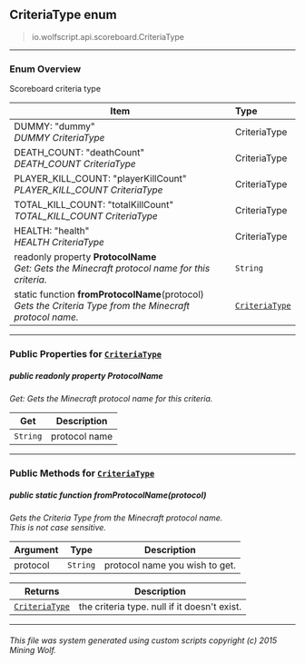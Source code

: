 ## CriteriaType __enum__

>io.wolfscript.api.scoreboard.CriteriaType

---

### Enum Overview

Scoreboard criteria type

Item | Type   
--- | :--- 
DUMMY: "dummy"<br> _DUMMY CriteriaType_ | CriteriaType
DEATH_COUNT: "deathCount"<br> _DEATH_COUNT CriteriaType_ | CriteriaType
PLAYER_KILL_COUNT: "playerKillCount"<br> _PLAYER_KILL_COUNT CriteriaType_ | CriteriaType
TOTAL_KILL_COUNT: "totalKillCount"<br> _TOTAL_KILL_COUNT CriteriaType_ | CriteriaType
HEALTH: "health"<br> _HEALTH CriteriaType_ | CriteriaType
 readonly property __ProtocolName__ <br> _Get: Gets the Minecraft protocol name for this criteria._ | `String`
static function __fromProtocolName__(protocol) <br> _Gets the Criteria Type from the Minecraft protocol name._ | [`CriteriaType`](CriteriaType.md)



---


### Public Properties for [`CriteriaType`](CriteriaType.md)

##### <a id='protocolname'></a>public  readonly property __ProtocolName__

_Get: Gets the Minecraft protocol name for this criteria._

Get | Description
--- | --- 
`String` | protocol name



---

### Public Methods for [`CriteriaType`](CriteriaType.md)

##### <a id='fromprotocolname'></a>public static function __fromProtocolName__(protocol)

_Gets the Criteria Type from the Minecraft protocol name.<br> This is not case sensitive._

Argument | Type | Description  
--- | --- | --- 
protocol | `String` | protocol name you wish to get.

Returns | Description
--- | --- 
[`CriteriaType`](CriteriaType.md) | the criteria type. null if it doesn't exist.


---


###### This file was system generated using custom scripts copyright (c) 2015 Mining Wolf.
	

